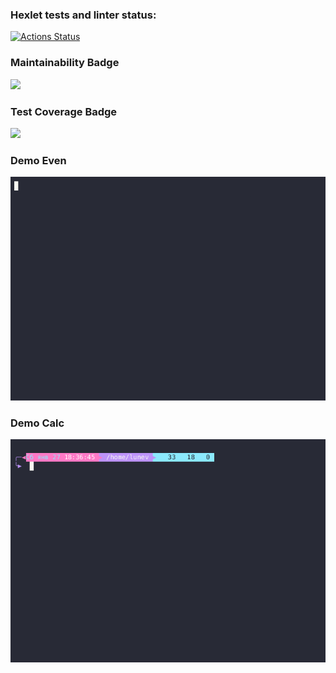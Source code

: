 ### Hexlet tests and linter status:
[![Actions Status](https://github.com/NeoEmo/java-project-61/actions/workflows/hexlet-check.yml/badge.svg)](https://github.com/NeoEmo/java-project-61/actions)
### Maintainability Badge
<a href="https://codeclimate.com/github/NeoEmo/java-project-61/maintainability">
	<img src="https://api.codeclimate.com/v1/badges/ae8adbf03621310642d3/maintainability" />
</a>

### Test Coverage Badge
<a href="https://codeclimate.com/github/NeoEmo/java-project-61/test_coverage">
	<img src="https://api.codeclimate.com/v1/badges/ae8adbf03621310642d3/test_coverage" />
</a>

### Demo Even
![](https://github.com/NeoEmo/java-project-61/blob/main/GIF%60s/Even.gif)

### Demo Calc
![](https://github.com/NeoEmo/java-project-61/blob/main/GIF%60s/calc.gif)
